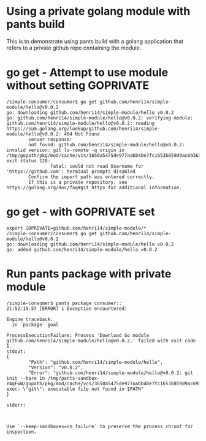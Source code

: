 # Using a private golang module with pants build
This is to demonstrate using pants build with a golang application that refers to a private github repo containing the module.

# go get - Attempt to use module without setting GOPRIVATE
```
/simple-consumer/consumer$ go get github.com/henri14/simple-module/hello@v0.0.2
go: downloading github.com/henri14/simple-module/hello v0.0.2
go: github.com/henri14/simple-module/hello@v0.0.2: verifying module: github.com/henri14/simple-module/hello@v0.0.2: reading https://sum.golang.org/lookup/github.com/henri14/simple-module/hello@v0.0.2: 404 Not Found
        server response:
        not found: github.com/henri14/simple-module/hello@v0.0.2: invalid version: git ls-remote -q origin in /tmp/gopath/pkg/mod/cache/vcs/3650a5475de977aabb40e7fc1653b859d9ac6936337ccb79dac03b750edcc192: exit status 128:
                fatal: could not read Username for 'https://github.com': terminal prompts disabled
        Confirm the import path was entered correctly.
        If this is a private repository, see https://golang.org/doc/faq#git_https for additional information.
```

# go get - with GOPRIVATE set

```
export GOPRIVATE=github.com/henri14/simple-module/*
/simple-consumer/consumer$ go get github.com/henri14/simple-module/hello@v0.0.2
go: downloading github.com/henri14/simple-module/hello v0.0.2
go: added github.com/henri14/simple-module/hello v0.0.2
```

# Run pants package with private module
```
/simple-consumer$ pants package consumer::
21:52:19.57 [ERROR] 1 Exception encountered:

Engine traceback:
  in `package` goal

ProcessExecutionFailure: Process 'Download Go module github.com/henri14/simple-module/hello@v0.0.2.' failed with exit code 1.
stdout:
{
        "Path": "github.com/henri14/simple-module/hello",
        "Version": "v0.0.2",
        "Error": "github.com/henri14/simple-module/hello@v0.0.2: git init --bare in /tmp/pants-sandbox-Y4qFwW/gopath/pkg/mod/cache/vcs/3650a5475de977aabb40e7fc1653b859d9ac6936337ccb79dac03b750edcc192: exec: \"git\": executable file not found in $PATH"
}

stderr:



Use `--keep-sandboxes=on_failure` to preserve the process chroot for inspection.
```